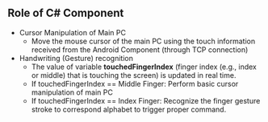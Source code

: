 ## Role of C# Component
* Cursor Manipulation of Main PC
  * Move the mouse cursor of the main PC using the touch information received from the Android Component (through TCP connection)  
* Handwriting (Gesture) recognition
  * The value of variable **touchedFingerIndex** (finger index (e.g., index or middle) that is touching the screen) is updated in real time.
  * If touchedFingerIndex == Middle Finger: Perform basic cursor manipulation of main PC
  * If touchedFingerIndex == Index Finger: Recognize the finger gesture stroke to correspond alphabet to trigger proper command.
